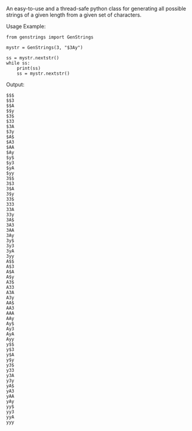 An easy-to-use and a thread-safe python class for generating all possible strings of a given length from a given set of characters.

Usage Example:
```
from genstrings import GenStrings

mystr = GenStrings(3, "$3Ay")

ss = mystr.nextstr()
while ss:
    print(ss)
    ss = mystr.nextstr()
```

Output:
```
$$$
$$3
$$A
$$y
$3$
$33
$3A
$3y
$A$
$A3
$AA
$Ay
$y$
$y3
$yA
$yy
3$$
3$3
3$A
3$y
33$
333
33A
33y
3A$
3A3
3AA
3Ay
3y$
3y3
3yA
3yy
A$$
A$3
A$A
A$y
A3$
A33
A3A
A3y
AA$
AA3
AAA
AAy
Ay$
Ay3
AyA
Ayy
y$$
y$3
y$A
y$y
y3$
y33
y3A
y3y
yA$
yA3
yAA
yAy
yy$
yy3
yyA
yyy
```
